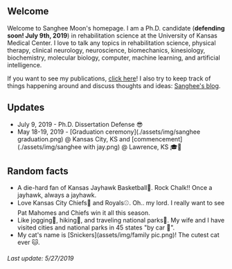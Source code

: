 ## Welcome

Welcome to Sanghee Moon's homepage. I am a Ph.D. candidate (**defending soon! July 9th, 2019**) in rehabilitation science at the University of Kansas Medical Center. I love to talk any topics in rehabilitation science, physical therapy, clinical neurology, neuroscience, biomechanics, kinesiology, biochemistry, molecular biology, computer, machine learning, and artificial intelligence.

If you want to see my publications, [click here](./posts/publications/publications.md)! I also try to keep track of things happening around and discuss thoughts and ideas: [Sanghee's blog](./posts/post.md).

## Updates

* July 9, 2019 - Ph.D. Dissertation Defense :sunglasses:
* May 18-19, 2019 - [Graduation ceremony](./assets/img/sanghee graduation.png) @ Kansas City, KS and [commencement](./assets/img/sanghee with jay.png) @ Lawrence, KS :mortar_board::tada:

## Random facts

* A die-hard fan of Kansas Jayhawk Basketball:basketball:. Rock Chalk!! Once a jayhawk, always a jayhawk.
* Love Kansas City Chiefs:football: and Royals:baseball:. Oh.. my lord. I really want to see Pat Mahomes and Chiefs win it all this season.
* Like jogging:running:, hiking:mount_fuji:, and traveling national parks:evergreen_tree:. My wife and I have visited cities and national parks in 45 states "by car :car:".
* My cat's name is [Snickers](assets/img/family pic.png)! The cutest cat ever :cat:.

###### Last update: 5/27/2019
